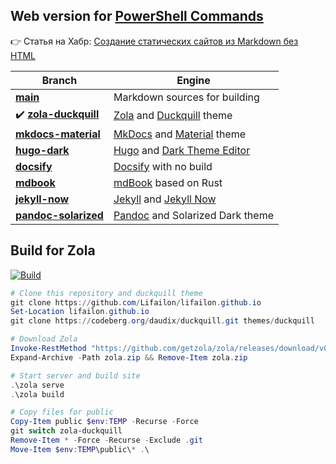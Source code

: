## Web version for [PowerShell Commands](https://github.com/Lifailon/PS-Commands)

👉 Статья на Хабр: [Создание статических сайтов из Markdown без HTML]()

| **Branch**                                                                                      | **Engine**                                                                                                              |
| -                                                                                               | -                                                                                                                       |
| **[main](https://github.com/Lifailon/lifailon.github.io/tree/main)**                            | Markdown sources for building                                                                                           |
| ✔️ **[zola-duckquill](https://github.com/Lifailon/lifailon.github.io/tree/zola-duckquill)**     | [Zola](https://github.com/getzola/zola) and [Duckquill](https://codeberg.org/daudix/duckquill) theme                    |
| **[mkdocs-material](https://github.com/Lifailon/lifailon.github.io/tree/mkdocs-material)**      | [MkDocs](https://github.com/mkdocs/mkdocs) and [Material](https://github.com/squidfunk/mkdocs-material) theme           |
| **[hugo-dark](https://github.com/Lifailon/lifailon.github.io/tree/hugo-dark)**                  | [Hugo](https://github.com/gohugoio/hugo) and [Dark Theme Editor](https://github.com/JingWangTW/dark-theme-editor)       |
| **[docsify](https://github.com/Lifailon/lifailon.github.io/tree/docsify)**                      | [Docsify](https://github.com/docsifyjs/docsify) with no build                                                           |
| **[mdbook](https://github.com/Lifailon/lifailon.github.io/tree/docsify)**                       | [mdBook](https://github.com/rust-lang/mdBook) based on Rust                                                             |
| **[jekyll-now](https://github.com/Lifailon/lifailon.github.io/tree/jekyll-now)**                | [Jekyll](https://github.com/jekyll/jekyll) and [Jekyll Now](https://github.com/barryclark/jekyll-now)                   |
| **[pandoc-solarized](https://github.com/Lifailon/lifailon.github.io/tree/pandoc-solarized)**    | [Pandoc](https://github.com/jgm/pandoc) and Solarized Dark theme                                                        |

## Build for Zola

[![Build](https://github.com/Lifailon/lifailon.github.io/actions/workflows/build-zola.yml/badge.svg)](https://github.com/Lifailon/lifailon.github.io/actions/workflows/build-zola.yml)

```PowerShell
# Clone this repository and duckquill theme
git clone https://github.com/Lifailon/lifailon.github.io
Set-Location lifailon.github.io
git clone https://codeberg.org/daudix/duckquill.git themes/duckquill

# Download Zola
Invoke-RestMethod "https://github.com/getzola/zola/releases/download/v0.19.2/zola-v0.19.2-x86_64-pc-windows-msvc.zip" -OutFile zola.zip
Expand-Archive -Path zola.zip && Remove-Item zola.zip

# Start server and build site
.\zola serve
.\zola build

# Copy files for public
Copy-Item public $env:TEMP -Recurse -Force
git switch zola-duckquill
Remove-Item * -Force -Recurse -Exclude .git
Move-Item $env:TEMP\public\* .\
```